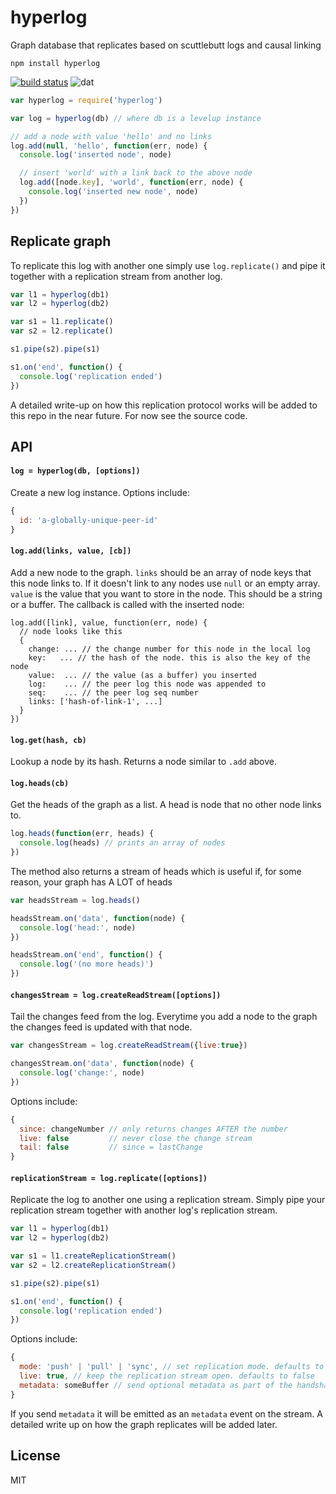 # hyperlog

Graph database that replicates based on scuttlebutt logs and causal linking

```
npm install hyperlog
```

[![build status](http://img.shields.io/travis/mafintosh/hyperlog.svg?style=flat)](http://travis-ci.org/mafintosh/hyperlog)
![dat](http://img.shields.io/badge/Development%20sponsored%20by-dat-green.svg?style=flat)

``` js
var hyperlog = require('hyperlog')

var log = hyperlog(db) // where db is a levelup instance

// add a node with value 'hello' and no links
log.add(null, 'hello', function(err, node) {
  console.log('inserted node', node)

  // insert 'world' with a link back to the above node
  log.add([node.key], 'world', function(err, node) {
    console.log('inserted new node', node)
  })
})
```

## Replicate graph

To replicate this log with another one simply use `log.replicate()` and pipe it together with a replication stream from another log.

``` js
var l1 = hyperlog(db1)
var l2 = hyperlog(db2)

var s1 = l1.replicate()
var s2 = l2.replicate()

s1.pipe(s2).pipe(s1)

s1.on('end', function() {
  console.log('replication ended')
})
```

A detailed write-up on how this replication protocol works will be added to this repo in the near
future. For now see the source code.

## API

#### `log = hyperlog(db, [options])`

Create a new log instance. Options include:

``` js
{
  id: 'a-globally-unique-peer-id'
}
```

#### `log.add(links, value, [cb])`

Add a new node to the graph. `links` should be an array of node keys that this node links to.
If it doesn't link to any nodes use `null` or an empty array. `value` is the value that you want to store
in the node. This should be a string or a buffer. The callback is called with the inserted node:

```
log.add([link], value, function(err, node) {
  // node looks like this
  {
    change: ... // the change number for this node in the local log
    key:   ... // the hash of the node. this is also the key of the node
    value:  ... // the value (as a buffer) you inserted
    log:    ... // the peer log this node was appended to
    seq:    ... // the peer log seq number
    links: ['hash-of-link-1', ...]
  }
})
```

#### `log.get(hash, cb)`

Lookup a node by its hash. Returns a node similar to `.add` above.

#### `log.heads(cb)`

Get the heads of the graph as a list. A head is node that no other node
links to.

``` js
log.heads(function(err, heads) {
  console.log(heads) // prints an array of nodes
})
```

The method also returns a stream of heads which is useful
if, for some reason, your graph has A LOT of heads

``` js
var headsStream = log.heads()

headsStream.on('data', function(node) {
  console.log('head:', node)
})

headsStream.on('end', function() {
  console.log('(no more heads)')
})
```

#### `changesStream = log.createReadStream([options])`

Tail the changes feed from the log. Everytime you add a node to the graph
the changes feed is updated with that node.

``` js
var changesStream = log.createReadStream({live:true})

changesStream.on('data', function(node) {
  console.log('change:', node)
})
```

Options include:

``` js
{
  since: changeNumber // only returns changes AFTER the number
  live: false         // never close the change stream
  tail: false         // since = lastChange
}
```

#### `replicationStream = log.replicate([options])`

Replicate the log to another one using a replication stream.
Simply pipe your replication stream together with another log's replication stream.

``` js
var l1 = hyperlog(db1)
var l2 = hyperlog(db2)

var s1 = l1.createReplicationStream()
var s2 = l2.createReplicationStream()

s1.pipe(s2).pipe(s1)

s1.on('end', function() {
  console.log('replication ended')
})
```

Options include:

``` js
{
  mode: 'push' | 'pull' | 'sync', // set replication mode. defaults to sync
  live: true, // keep the replication stream open. defaults to false
  metadata: someBuffer // send optional metadata as part of the handshake
}
```

If you send `metadata` it will be emitted as an `metadata` event on the stream.
A detailed write up on how the graph replicates will be added later.

## License

MIT
